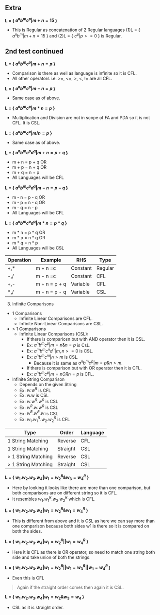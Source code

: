 ## Extra
**L = { $a^{n}b^{m}c^{p} | m + n =15$ }**
- This is Regular as concatenation of 2 Regular languages (1)L = { $a^{n}b^{m} | m + n =15$ } and (2)L = { $c^{p} | p >= 0$ } is Regular.

## 2nd test continued

**L = { $a^{n}b^{m}c^{p} | m + n =p$ }**
- Comparison is there as well as language is infinite so it is CFL.
- All other operators i.e. >=, <=, >, <, != are all CFL.

**L = { $a^{n}b^{m}c^{p} | m - n =p$ }**
- Same case as of above.

**L = { $a^{n}b^{m}c^{p} | m * n = p$ }**
- Multiplication and Division are not in scope of FA and PDA so it is not CFL. It is CSL.

**L = { $a^{n}b^{m}c^{p} | m / n = p$ }**
- Same case as of above.

**L = { $a^{n}b^{m}c^{p}d^{q} | m + n = p + q$ }**
- m + n = p + q OR
- m + p = n + q OR
- m + q = n + p
- All Languages will be CFL

**L = { $a^{n}b^{m}c^{p}d^{q} | m - n = p - q$ }**
- m - n = p - q OR
- m - p = n - q OR
- m - q = n - p
- All Languages will be CFL

**L = { $a^{n}b^{m}c^{p}d^{q} | m * n = p * q$ }**
- m * n = p * q OR
- m * p = n * q OR
- m * q = n * p
- All Languages will be CSL

| Operation | Example | RHS | Type |
| --------- | ------- | --- | ---- |
|    +,*    | m + n =c| Constant | Regular |
|    -,/    | m - n =c| Constant | CFL |
|    +,-    | m + n = p + q | Variable | CFL |
|    *,/    | m - n = p - q | Variable | CSL |

3. Infinite Comparisons
- 1 Comparisons
    - Infinite Linear Comparisons are CFL.
    - Infinite Non-Linear Comparisons are CSL.
- \> 1 Comparisons
    - Infinite Linear Comparisons (CSL):
        - If there is compariosn but with AND operator then it is CSL.
        - Ex: $a^{n}b^{m}c^{p} | m = n \& n = p$ is CsL.
        - Ex: $a^{m}b^{m}c^{n}d^{n} | m,n >= 0$ is CSL.
        - Ex: $a^{n}b^{m}c^{m} | n > m$ is CSL.
           - Because it is same as $a^{n}b^{m}c^{p} | m =p \& n > m$.
        - If there is comparison but with OR operator then it is CFL.
        - Ex: $a^{n}b^{m}c^{p} | m = n OR n = p$ is CFL.
- Infinite String Comparison
    - Depends on the given String
    - Ex: $w.w^{R}$ is CFL
    - Ex: w.w is CSL
    - Ex: $w.w^{R}.w^{R}$ is CSL
    - Ex: $w^{R}.w.w^{R}$ is CSL
    - Ex: $w^{R}.w^{R}.w$ is CSL
    - Ex: $w_{1}.w_{1}^{R}.w_{2}.w_{2}^{R}$ is CFL

| Type | Order | Language |
| ---- | ----- | -------- |
| 1 String Matching | Reverse | CFL |
| 1 String Matching | Straight| CSL |
| > 1 String Matching | Reverse | CSL |
| > 1 String Matching | Straight | CSL |

**L = { $w_{1}.w_{2}.w_{3}.w_{4} | w_{1} = w_{2}^{R} \& w_{3} = w_{4}^{R}$ }**
- Here by looking it looks like there are more than one comparison, but both comparisons are on different string so it is CFL.
- It resembles $w_{1}.w_{1}^{R}.w_{2}.w_{2}^{R}$ which is CFL.

**L = { $w_{1}.w_{2}.w_{3}.w_{4} | w_{1} = w_{2}^{R} \& w_{1} = w_{4}^{R}$ }**
- This is different from above and it is CSL as here we can say more than one comparison because both sides w1 is there so it is compared on both the sides.

**L = { $w_{1}.w_{2}.w_{3}.w_{4} | w_{1} = w_{2}^{R} || w_{1} = w_{4}^{R}$ }**
- Here it is CFL as there is OR operator, so need to match one string both side and take union of both the strings.

**L = { $w_{1}.w_{2}.w_{3}.w_{4} | w_{1} = w_{2}^{R} || w_{1} = w_{3}^{R} || w_{1} = w_{4}^{R}$ }**
- Even this is CFL

> Again if the straight order comes then again it is CSL.

**L = { $w_{1}.w_{2}.w_{3}.w_{4} | w_{1} = w_{2} \& w_{3} = w_{4}$ }**
- CSL as it is straight order.